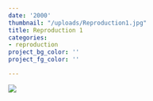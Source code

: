 ```yaml
---
date: '2000'
thumbnail: "/uploads/Reproduction1.jpg"
title: Reproduction 1
categories:
- reproduction
project_bg_color: ''
project_fg_color: ''

---
```

![](https://scontent-amt2-1.xx.fbcdn.net/v/t1.15752-9/s2048x2048/64806563_2352582361684305_4278774612164083712_n.jpg?_nc_cat=100&_nc_oc=AQnJgSOI1Wy8Js28AiT8m6Pvtws3O2ub-fb6QLAoceX1MEjqnGj-VN_C5dtxkgGveZQ&_nc_ht=scontent-amt2-1.xx&oh=f8d15379137c653f4bfd52f47f92058b&oe=5D7FCACC)

